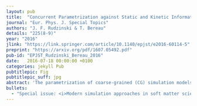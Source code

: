 ```yaml
---
layout: pub
title:  "Concurrent Parametrization against Static and Kinetic Information Leads to More Robust Coarse-Grained Force Fields"
journal: "Eur. Phys. J. Special Topics"
authors: "J. F. Rudzinski & T. Bereau"
details: "225(8-9)"
year: "2016"
jlink: "https://link.springer.com/article/10.1140/epjst/e2016-60114-5"
preprint: "https://arxiv.org/pdf/1607.05492.pdf"
pub-id: "EPJST_Rudzinski_Bereau_2016"
date:   2016-07-18 00:00:00 +0100
categories: jekyll Pub
pubtitlepic: Fig
pubtitlepic_suff: jpg
abstract: 'The parametrization of coarse-grained (CG) simulation models for molecular systems often aims at reproducing static properties alone. The reduced molecular friction of the CG representation usually results in faster, albeit inconsistent, dynamics. In this work, we rely on Markov state models to simultaneously characterize the static and kinetic properties of two CG peptide force fields—one top-down and one bottom-up. Instead of a rigorous evolution of CG dynamics (e.g., using a generalized Langevin equation), we attempt to improve the description of kinetics by simply altering the existing CG models, which employ standard Langevin dynamics. By varying masses and relevant force-field parameters, we can improve the timescale separation of the slow kinetic processes, achieve a more consistent ratio of mean-first-passage times between metastable states, and refine the relative free-energies between these states. Importantly, we show that the incorporation of kinetic information into a structure-based parametrization improves the description of the helix-coil transition sampled by a minimal CG model. While structure-based models understabilize the helical state, kinetic constraints help identify CG models that improve the ratio of forward/backward timescales by effectively hindering the sampling of spurious conformational intermediate states.'
bullets:
  - "Special issue: <i>Modern simulation approaches in soft matter science: from fundamental understanding to industrial applications</i>"
---
```

